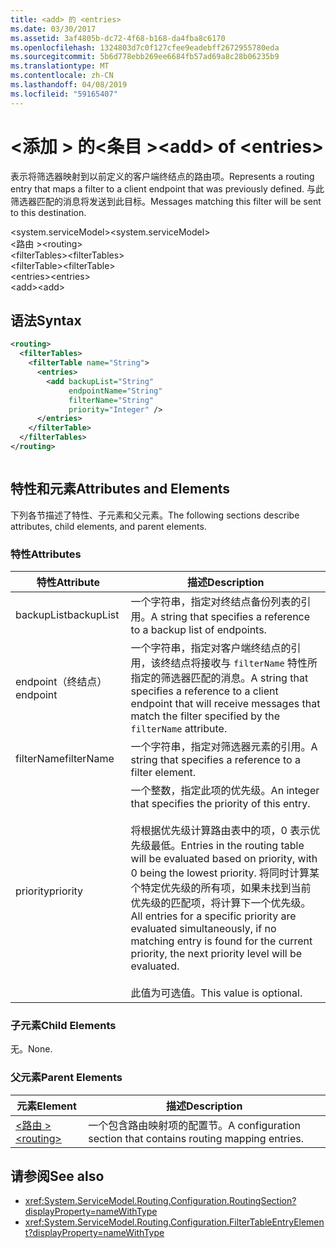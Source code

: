```yaml
---
title: <add> 的 <entries>
ms.date: 03/30/2017
ms.assetid: 3af4805b-dc72-4f68-b168-da4fba8c6170
ms.openlocfilehash: 1324803d7c0f127cfee9eadebff2672955780eda
ms.sourcegitcommit: 5b6d778ebb269ee6684fb57ad69a8c28b06235b9
ms.translationtype: MT
ms.contentlocale: zh-CN
ms.lasthandoff: 04/08/2019
ms.locfileid: "59165407"
---
```

# <a name="add-of-entries"></a><span data-ttu-id="e0a17-102">\<添加 > 的\<条目 ></span><span class="sxs-lookup"><span data-stu-id="e0a17-102">\<add> of \<entries></span></span>
<span data-ttu-id="e0a17-103">表示将筛选器映射到以前定义的客户端终结点的路由项。</span><span class="sxs-lookup"><span data-stu-id="e0a17-103">Represents a routing entry that maps a filter to a client endpoint that was previously defined.</span></span> <span data-ttu-id="e0a17-104">与此筛选器匹配的消息将发送到此目标。</span><span class="sxs-lookup"><span data-stu-id="e0a17-104">Messages matching this filter will be sent to this destination.</span></span>  
  
 <span data-ttu-id="e0a17-105">\<system.serviceModel></span><span class="sxs-lookup"><span data-stu-id="e0a17-105">\<system.serviceModel></span></span>  
<span data-ttu-id="e0a17-106">\<路由 ></span><span class="sxs-lookup"><span data-stu-id="e0a17-106">\<routing></span></span>  
<span data-ttu-id="e0a17-107">\<filterTables></span><span class="sxs-lookup"><span data-stu-id="e0a17-107">\<filterTables></span></span>  
<span data-ttu-id="e0a17-108">\<filterTable></span><span class="sxs-lookup"><span data-stu-id="e0a17-108">\<filterTable></span></span>  
<span data-ttu-id="e0a17-109">\<entries></span><span class="sxs-lookup"><span data-stu-id="e0a17-109">\<entries></span></span>  
<span data-ttu-id="e0a17-110">\<add></span><span class="sxs-lookup"><span data-stu-id="e0a17-110">\<add></span></span>  
  
## <a name="syntax"></a><span data-ttu-id="e0a17-111">语法</span><span class="sxs-lookup"><span data-stu-id="e0a17-111">Syntax</span></span>  
  
```xml  
<routing>
  <filterTables>
    <filterTable name="String">
      <entries>
        <add backupList="String"
             endpointName="String"
             filterName="String"
             priority="Integer" />
      </entries>
    </filterTable>
  </filterTables>
</routing>
```  
  
```csharp  
```  
  
## <a name="attributes-and-elements"></a><span data-ttu-id="e0a17-112">特性和元素</span><span class="sxs-lookup"><span data-stu-id="e0a17-112">Attributes and Elements</span></span>  
 <span data-ttu-id="e0a17-113">下列各节描述了特性、子元素和父元素。</span><span class="sxs-lookup"><span data-stu-id="e0a17-113">The following sections describe attributes, child elements, and parent elements.</span></span>  
  
### <a name="attributes"></a><span data-ttu-id="e0a17-114">特性</span><span class="sxs-lookup"><span data-stu-id="e0a17-114">Attributes</span></span>  
  
|<span data-ttu-id="e0a17-115">特性</span><span class="sxs-lookup"><span data-stu-id="e0a17-115">Attribute</span></span>|<span data-ttu-id="e0a17-116">描述</span><span class="sxs-lookup"><span data-stu-id="e0a17-116">Description</span></span>|  
|---------------|-----------------|  
|<span data-ttu-id="e0a17-117">backupList</span><span class="sxs-lookup"><span data-stu-id="e0a17-117">backupList</span></span>|<span data-ttu-id="e0a17-118">一个字符串，指定对终结点备份列表的引用。</span><span class="sxs-lookup"><span data-stu-id="e0a17-118">A string that specifies a reference to a backup list of endpoints.</span></span>|  
|<span data-ttu-id="e0a17-119">endpoint（终结点）</span><span class="sxs-lookup"><span data-stu-id="e0a17-119">endpoint</span></span>|<span data-ttu-id="e0a17-120">一个字符串，指定对客户端终结点的引用，该终结点将接收与 `filterName` 特性所指定的筛选器匹配的消息。</span><span class="sxs-lookup"><span data-stu-id="e0a17-120">A string that specifies a reference to a client endpoint that will receive messages that match the filter specified by the `filterName` attribute.</span></span>|  
|<span data-ttu-id="e0a17-121">filterName</span><span class="sxs-lookup"><span data-stu-id="e0a17-121">filterName</span></span>|<span data-ttu-id="e0a17-122">一个字符串，指定对筛选器元素的引用。</span><span class="sxs-lookup"><span data-stu-id="e0a17-122">A string that specifies a reference to a filter element.</span></span>|  
|<span data-ttu-id="e0a17-123">priority</span><span class="sxs-lookup"><span data-stu-id="e0a17-123">priority</span></span>|<span data-ttu-id="e0a17-124">一个整数，指定此项的优先级。</span><span class="sxs-lookup"><span data-stu-id="e0a17-124">An integer that specifies the priority of this entry.</span></span><br /><br /> <span data-ttu-id="e0a17-125">将根据优先级计算路由表中的项，0 表示优先级最低。</span><span class="sxs-lookup"><span data-stu-id="e0a17-125">Entries in the routing table will be evaluated based on priority, with 0 being the lowest priority.</span></span> <span data-ttu-id="e0a17-126">将同时计算某个特定优先级的所有项，如果未找到当前优先级的匹配项，将计算下一个优先级。</span><span class="sxs-lookup"><span data-stu-id="e0a17-126">All entries for a specific priority are evaluated simultaneously, if no matching entry is found for the current priority, the next priority level will be evaluated.</span></span><br /><br /> <span data-ttu-id="e0a17-127">此值为可选值。</span><span class="sxs-lookup"><span data-stu-id="e0a17-127">This value is optional.</span></span>|  
  
### <a name="child-elements"></a><span data-ttu-id="e0a17-128">子元素</span><span class="sxs-lookup"><span data-stu-id="e0a17-128">Child Elements</span></span>  
 <span data-ttu-id="e0a17-129">无。</span><span class="sxs-lookup"><span data-stu-id="e0a17-129">None.</span></span>  
  
### <a name="parent-elements"></a><span data-ttu-id="e0a17-130">父元素</span><span class="sxs-lookup"><span data-stu-id="e0a17-130">Parent Elements</span></span>  
  
|<span data-ttu-id="e0a17-131">元素</span><span class="sxs-lookup"><span data-stu-id="e0a17-131">Element</span></span>|<span data-ttu-id="e0a17-132">描述</span><span class="sxs-lookup"><span data-stu-id="e0a17-132">Description</span></span>|  
|-------------|-----------------|  
|[<span data-ttu-id="e0a17-133">\<路由 ></span><span class="sxs-lookup"><span data-stu-id="e0a17-133">\<routing></span></span>](../../../../../docs/framework/configure-apps/file-schema/wcf/routing.md)|<span data-ttu-id="e0a17-134">一个包含路由映射项的配置节。</span><span class="sxs-lookup"><span data-stu-id="e0a17-134">A configuration section that contains routing mapping entries.</span></span>|  
  
## <a name="see-also"></a><span data-ttu-id="e0a17-135">请参阅</span><span class="sxs-lookup"><span data-stu-id="e0a17-135">See also</span></span>

- <xref:System.ServiceModel.Routing.Configuration.RoutingSection?displayProperty=nameWithType>
- <xref:System.ServiceModel.Routing.Configuration.FilterTableEntryElement?displayProperty=nameWithType>
